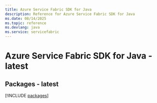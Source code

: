 ```yaml
---
title: Azure Service Fabric SDK for Java
description: Reference for Azure Service Fabric SDK for Java
ms.date: 08/14/2025
ms.topic: reference
ms.devlang: java
ms.service: servicefabric
---
```

# Azure Service Fabric SDK for Java - latest
## Packages - latest
[!INCLUDE [packages](service-fabric-index.md)]